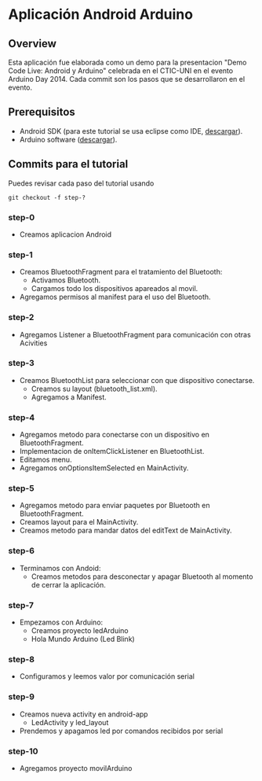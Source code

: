 # Aplicación Android Arduino

## Overview

Esta aplicación fue elaborada como un demo para la presentacion "Demo Code Live: Android y Arduino" celebrada en el CTIC-UNI en el evento Arduino Day 2014.
Cada commit son los pasos que se desarrollaron en el evento.

## Prerequisitos
- Android SDK (para este tutorial se usa eclipse como IDE, [descargar](http://developer.android.com/sdk/index.html)).
- Arduino software ([descargar](http://arduino.cc/en/Main/Software)).

## Commits para el tutorial

Puedes revisar cada paso del tutorial usando

~~~
git checkout -f step-?
~~~

### step-0

- Creamos aplicacion Android

### step-1

- Creamos BluetoothFragment para el tratamiento del Bluetooth:
	- Activamos Bluetooth.
	- Cargamos todo los dispositivos apareados al movil.
- Agregamos permisos al manifest para el uso del Bluetooth.

### step-2

- Agregamos Listener a BluetoothFragment para comunicación con otras Acivities

### step-3

- Creamos BluetoothList para seleccionar con que dispositivo conectarse.
	- Creamos su layout (bluetooth_list.xml).
	- Agregamos a Manifest.

### step-4

- Agregamos metodo para conectarse con un dispositivo en BluetoothFragment.
- Implementacion de onItemClickListener en BluetoothList.
- Editamos menu.
- Agregamos onOptionsItemSelected en MainActivity.

### step-5

- Agregamos metodo para enviar paquetes por Bluetooth en BluetoothFragment.
- Creamos layout para el MainActivity.
- Creamos metodo para mandar datos del editText de MainActivity.

### step-6

- Terminamos con Andoid:
	- Creamos metodos para desconectar y apagar Bluetooth al momento de cerrar la aplicación.

### step-7

- Empezamos con Arduino:
	- Creamos proyecto ledArduino
	- Hola Mundo Arduino (Led Blink)

### step-8

- Configuramos y leemos valor por comunicación serial

### step-9

- Creamos nueva activity en android-app
	- LedActivity y led_layout
- Prendemos y apagamos led por comandos recibidos por serial

### step-10

- Agregamos proyecto movilArduino
